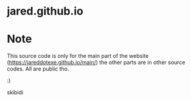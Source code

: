 # jared.github.io


# Note
This source code is only for the main part of the website (https://jareddotexe.github.io/main/) the other parts are in other source codes. All are public tho.

:)





















































































































































































































































skibidi
